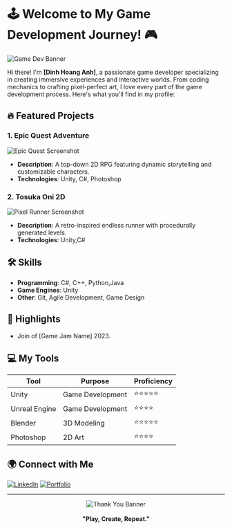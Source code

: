 # 🕹️ Welcome to My Game Development Journey! 🎮

![Game Dev Banner](https://i.pinimg.com/736x/e2/55/ea/e255ea72db2a4dfb3114aaeca481abcf.jpg)

Hi there! I'm **[Dinh Hoang Anh]**, a passionate game developer specializing in creating immersive experiences and interactive worlds. From coding mechanics to crafting pixel-perfect art, I love every part of the game development process. Here's what you'll find in my profile:

## 🔥 Featured Projects

### 1. **Epic Quest Adventure**
![Epic Quest Screenshot](https://i.pinimg.com/736x/d3/3c/d2/d33cd240818005ce762131d974da87b9.jpg)
- **Description**: A top-down 2D RPG featuring dynamic storytelling and customizable characters.
- **Technologies**: Unity, C#, Photoshop

### 2. **Tosuka Oni 2D**
![Pixel Runner Screenshot](https://i.pinimg.com/736x/d8/6e/ef/d86eefd39517e6be7f95bcb2fc83dcdb.jpg)
- **Description**: A retro-inspired endless runner with procedurally generated levels.
- **Technologies**: Unity,C#

## 🛠️ Skills
- **Programming**: C#, C++, Python,Java
- **Game Engines**: Unity
- **Other**: Git, Agile Development, Game Design

## 🌟 Highlights
- Join of [Game Jam Name] 2023.
## 💻 My Tools

| Tool            | Purpose                | Proficiency |
|-----------------|------------------------|-------------|
| Unity           | Game Development       | ⭐⭐⭐⭐⭐      |
| Unreal Engine   | Game Development       | ⭐⭐⭐⭐       |
| Blender         | 3D Modeling            | ⭐⭐⭐⭐⭐      |
| Photoshop       | 2D Art                 | ⭐⭐⭐⭐       |

## 🌍 Connect with Me

[![LinkedIn](https://img.shields.io/badge/LinkedIn-Profile-blue)](https://www.linkedin.com/in/%C4%91inh-ho%C3%A0ng-anh-19b5aa265/)
[![Portfolio](https://img.shields.io/badge/Portfolio-Website-green)](https://website6337847.nicepage.io/)

---

<div align="center">
  <img src="https://via.placeholder.com/600x200?text=Thank+you+for+visiting!" alt="Thank You Banner">
  <br><br>
  <b>"Play, Create, Repeat."</b>
</div>
